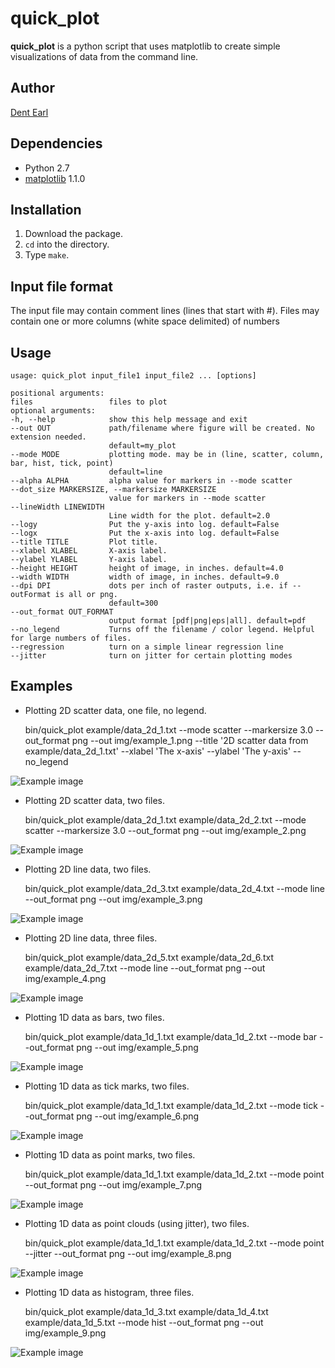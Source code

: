 # quick_plot

**quick_plot** is a python script that uses matplotlib to create simple visualizations of data from the command line.

## Author
[Dent Earl](https://github.com/dentearl/)

## Dependencies
* Python 2.7
* [matplotlib](http://matplotlib.sourceforge.net/) 1.1.0

## Installation
1. Download the package.
2. <code>cd</code> into the directory.
3. Type <code>make</code>.

## Input file format
The input file may contain comment lines (lines that start with #). Files may contain one or more columns (white space delimited) of numbers

## Usage
    usage: quick_plot input_file1 input_file2 ... [options]

    positional arguments:
    files                 files to plot
    optional arguments:
    -h, --help            show this help message and exit
    --out OUT             path/filename where figure will be created. No extension needed.
                          default=my_plot
    --mode MODE           plotting mode. may be in (line, scatter, column, bar, hist, tick, point)
                          default=line
    --alpha ALPHA         alpha value for markers in --mode scatter
    --dot_size MARKERSIZE, --markersize MARKERSIZE
                          value for markers in --mode scatter
    --lineWidth LINEWIDTH
                          Line width for the plot. default=2.0
    --logy                Put the y-axis into log. default=False
    --logx                Put the x-axis into log. default=False
    --title TITLE         Plot title.
    --xlabel XLABEL       X-axis label.
    --ylabel YLABEL       Y-axis label.
    --height HEIGHT       height of image, in inches. default=4.0
    --width WIDTH         width of image, in inches. default=9.0
    --dpi DPI             dots per inch of raster outputs, i.e. if --outFormat is all or png.
                          default=300
    --out_format OUT_FORMAT
                          output format [pdf|png|eps|all]. default=pdf
    --no_legend           Turns off the filename / color legend. Helpful for large numbers of files.
    --regression          turn on a simple linear regression line
    --jitter              turn on jitter for certain plotting modes


## Examples
* Plotting 2D scatter data, one file, no legend.

    bin/quick_plot example/data_2d_1.txt --mode scatter --markersize 3.0 --out_format png --out img/example_1.png --title '2D scatter data from example/data_2d_1.txt' --xlabel 'The x-axis' --ylabel 'The y-axis' --no_legend

![Example image](https://github.com/dentearl/quick_plot/raw/master/img/example_1.png)

* Plotting 2D scatter data, two files.

    bin/quick_plot example/data_2d_1.txt example/data_2d_2.txt --mode scatter --markersize 3.0 --out_format png --out img/example_2.png

![Example image](https://github.com/dentearl/quick_plot/raw/master/img/example_2.png)

* Plotting 2D line data, two files.

    bin/quick_plot example/data_2d_3.txt example/data_2d_4.txt --mode line --out_format png --out img/example_3.png

![Example image](https://github.com/dentearl/quick_plot/raw/master/img/example_3.png)

* Plotting 2D line data, three files.

    bin/quick_plot example/data_2d_5.txt example/data_2d_6.txt example/data_2d_7.txt --mode line --out_format png --out img/example_4.png

![Example image](https://github.com/dentearl/quick_plot/raw/master/img/example_4.png)

* Plotting 1D data as bars, two files.

    bin/quick_plot example/data_1d_1.txt example/data_1d_2.txt --mode bar --out_format png --out img/example_5.png

![Example image](https://github.com/dentearl/quick_plot/raw/master/img/example_5.png)

* Plotting 1D data as tick marks, two files.

    bin/quick_plot example/data_1d_1.txt example/data_1d_2.txt --mode tick --out_format png --out img/example_6.png

![Example image](https://github.com/dentearl/quick_plot/raw/master/img/example_6.png)

* Plotting 1D data as point marks, two files.

    bin/quick_plot example/data_1d_1.txt example/data_1d_2.txt --mode point --out_format png --out img/example_7.png

![Example image](https://github.com/dentearl/quick_plot/raw/master/img/example_7.png)

* Plotting 1D data as point clouds (using jitter), two files.

    bin/quick_plot example/data_1d_1.txt example/data_1d_2.txt --mode point --jitter --out_format png --out img/example_8.png

![Example image](https://github.com/dentearl/quick_plot/raw/master/img/example_8.png)

* Plotting 1D data as histogram, three files.

    bin/quick_plot example/data_1d_3.txt example/data_1d_4.txt example/data_1d_5.txt --mode hist --out_format png --out img/example_9.png

![Example image](https://github.com/dentearl/quick_plot/raw/master/img/example_9.png)
